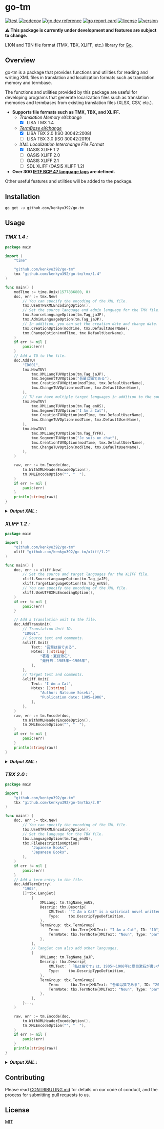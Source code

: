 # go-tm

[![test](https://github.com/kenkyu392/go-tm/workflows/test/badge.svg)](https://github.com/kenkyu392/go-tm)
[![codecov](https://codecov.io/gh/kenkyu392/go-tm/branch/master/graph/badge.svg)](https://codecov.io/gh/kenkyu392/go-tm)
[![go.dev reference](https://img.shields.io/badge/go.dev-reference-00ADD8?logo=go)](https://pkg.go.dev/github.com/kenkyu392/go-tm)
[![go report card](https://goreportcard.com/badge/github.com/kenkyu392/go-tm)](https://goreportcard.com/report/github.com/kenkyu392/go-tm)
[![license](https://img.shields.io/github/license/kenkyu392/go-tm.svg)](LICENSE)
[![version](https://img.shields.io/badge/version-0.3.X-00A29C.svg)](README.md)

**:warning: This package is currently under development and features are subject to change.**

L10N and T9N file format (TMX, TBX, XLIFF, etc.) library for [Go](https://golang.org/).

## Overview

go-tm is a package that provides functions and utilities for reading and writing XML files in translation and localization formats such as translation memory and termbase.

The functions and utilities provided by this package are useful for developing programs that generate localization files such as translation memories and termbases from existing translation files (XLSX, CSV, etc.).

- **Supports file formats such as TMX, TBX, and XLIFF.**
  - _Translation Memory eXchange_
    - [x] LISA TMX 1.4
  - _[TermBase eXchange](https://www.tbxinfo.net/)_
    - [x] LISA TBX 2.0 (ISO 30042:2008)
    - [ ] LISA TBX 3.0 (ISO 30042:2019)
  - _XML Localization Interchange File Format_
    - [x] OASIS XLIFF 1.2
    - [ ] OASIS XLIFF 2.0
    - [ ] OASIS XLIFF 2.1
    - [ ] SDL XLIFF (OASIS XLIFF 1.2)
- **Over 300 [IETF BCP 47 language tags](docs/ietf-bcp-47-language-tags.md) are defined.**

Other useful features and utilities will be added to the package.

## Installation

```
go get -u github.com/kenkyu392/go-tm
```

## Usage

### _TMX 1.4 :_

```go
package main

import (
	"time"

	"github.com/kenkyu392/go-tm"
	tmx "github.com/kenkyu392/go-tm/tmx/1.4"
)

func main() {
	modTime := time.Unix(1577836800, 0)
	doc, err := tmx.New(
		// You can specify the encoding of the XML file.
		tmx.UseUTF8XMLEncodingOption(),
		// Set the source language and admin language for the TMX file.
		tmx.SourceLanguageOption(tm.Tag_jaJP),
		tmx.AdminLanguageOption(tm.Tag_jaJP),
		// In addition, you can set the creation date and change date.
		tmx.CreationOption(modTime, tmx.DefaultUserName),
		tmx.ChangeOption(modTime, tmx.DefaultUserName),
	)
	if err != nil {
		panic(err)
	}
	// Add a TU to the file.
	doc.AddTU(
		"ID001",
		tmx.NewTUV(
			tmx.XMLLangTUVOption(tm.Tag_jaJP),
			tmx.SegmentTUVOption("吾輩は猫である"),
			tmx.CreationTUVOption(modTime, tmx.DefaultUserName),
			tmx.ChangeTUVOption(modTime, tmx.DefaultUserName),
		),
		// TU can have multiple target languages in addition to the source language.
		tmx.NewTUV(
			tmx.XMLLangTUVOption(tm.Tag_enUS),
			tmx.SegmentTUVOption("I Am a Cat"),
			tmx.CreationTUVOption(modTime, tmx.DefaultUserName),
			tmx.ChangeTUVOption(modTime, tmx.DefaultUserName),
		),
		tmx.NewTUV(
			tmx.XMLLangTUVOption(tm.Tag_frFR),
			tmx.SegmentTUVOption("Je suis un chat"),
			tmx.CreationTUVOption(modTime, tmx.DefaultUserName),
			tmx.ChangeTUVOption(modTime, tmx.DefaultUserName),
		),
	)

	raw, err := tm.Encode(doc,
		tm.WithXMLHeaderEncodeOption(),
		tm.XMLEncodeOption("", "  "),
	)
	if err != nil {
		panic(err)
	}
	println(string(raw))
}
```

<details>
<summary><b><i>Output XML :</i></b></summary>

```xml
<?xml version="1.0" encoding="UTF-8" standalone="yes"?>
<tmx xmlns="http://www.lisa.org/tmx14" version="1.4">
  <header creationtool="go-tm" creationtoolversion="0.2.0" datatype="plaintext" segtype="sentence" o-tmf="GoTM TMX" srclang="ja-JP" adminlang="ja-JP" creationdate="20200101T000000Z" creationid="anonymous" changedate="20200101T000000Z" changeid="anonymous"></header>
  <body>
    <tu id="ID001">
      <tuv xml:lang="ja-JP" creationdate="20200101T000000Z" creationid="anonymous" changedate="20200101T000000Z" changeid="anonymous">
        <seg>吾輩は猫である</seg>
      </tuv>
      <tuv xml:lang="en-US" creationdate="20200101T000000Z" creationid="anonymous" changedate="20200101T000000Z" changeid="anonymous">
        <seg>I Am a Cat</seg>
      </tuv>
      <tuv xml:lang="fr-FR" creationdate="20200101T000000Z" creationid="anonymous" changedate="20200101T000000Z" changeid="anonymous">
        <seg>Je suis un chat</seg>
      </tuv>
    </tu>
  </body>
</tmx>
```

</details>

### _XLIFF 1.2 :_

```go
package main

import (
	"github.com/kenkyu392/go-tm"
	xliff "github.com/kenkyu392/go-tm/xliff/1.2"
)

func main() {
	doc, err := xliff.New(
		// Set the source and target languages for the XLIFF file.
		xliff.SourceLanguageOption(tm.Tag_jaJP),
		xliff.TargetLanguageOption(tm.Tag_enUS),
		// You can specify the encoding of the XML file.
		xliff.UseUTF8XMLEncodingOption(),
	)
	if err != nil {
		panic(err)
	}

	// Add a translation unit to the file.
	doc.AddTransUnit(
		// Translation Unit ID.
		"ID001",
		// Source text and comments.
		&xliff.Unit{
			Text: "吾輩は猫である",
			Notes: []string{
				"著者：夏目漱石",
				"発行日：1905年～1906年",
			},
		},
		// Target text and comments.
		&xliff.Unit{
			Text: "I Am a Cat",
			Notes: []string{
				"Author‎: ‎Natsume Sōseki",
				"Publication date: 1905–1906",
			},
		},
	)
	raw, err := tm.Encode(doc,
		tm.WithXMLHeaderEncodeOption(),
		tm.XMLEncodeOption("", "  "),
	)
	if err != nil {
		panic(err)
	}
	println(string(raw))
}
```

<details>
<summary><b><i>Output XML :</i></b></summary>

```xml
<?xml version="1.0" encoding="UTF-8" standalone="yes"?>
<xliff xmlns="urn:oasis:names:tc:xliff:document:1.2" xml:space="preserve" version="1.2">
  <file date="2020-01-01T00:00:00Z" original="original.xlf" datatype="plaintext" source-language="ja-JP" target-language="en-US">
    <header>
      <tool tool-id="go-tm" tool-name="GoTM XLIFF" tool-version="0.2.0"></tool>
    </header>
    <body>
      <trans-unit xml:space="preserve" id="ID001">
        <source xml:lang="ja-JP">吾輩は猫である</source>
        <target xml:lang="en-US">I Am a Cat</target>
        <note xml:lang="ja-JP">著者：夏目漱石</note>
        <note xml:lang="ja-JP">発行日：1905年～1906年</note>
        <note xml:lang="en-US">Author‎: ‎Natsume Sōseki</note>
        <note xml:lang="en-US">Publication date: 1905–1906</note>
      </trans-unit>
    </body>
  </file>
</xliff>
```

</details>

### _TBX 2.0 :_

```go
package main

import (
	"github.com/kenkyu392/go-tm"
	tbx "github.com/kenkyu392/go-tm/tbx/2.0"
)

func main() {
	doc, err := tbx.New(
		// You can specify the encoding of the XML file.
		tbx.UseUTF8XMLEncodingOption(),
		// Set the language for the TBX file.
		tbx.LanguageOption(tm.Tag_enUS),
		tbx.FileDescriptionOption(
			"Japanese Books",
			"Japanese Books",
		),
	)
	if err != nil {
		panic(err)
	}
	// Add a term entry to the file.
	doc.AddTermEntry(
		"1905",
		[]*tbx.LangSet{
			{
				XMLLang: tm.TagName_enUS,
				Descrip: tbx.Descrip{
					XMLText: `"I Am a Cat" is a satirical novel written in 1905–1906 by Natsume Sōseki about Japanese society during the Meiji period (1868–1912).`,
					Type:    tbx.DescripTypeDefinition,
				},
				TermGroup: tbx.TermGroup{
					Term:     tbx.Term{XMLText: "I Am a Cat", ID: "10"},
					TermNote: tbx.TermNote{XMLText: "Noun", Type: "partOfSpeech"},
				},
			},
			// langSet can also add other languages.
			{
				XMLLang: tm.TagName_jaJP,
				Descrip: tbx.Descrip{
					XMLText: `「私は猫です」は、1905〜1906年に夏目漱石が書いた明治時代（1868〜1912）の日本社会についての風刺小説です。`,
					Type:    tbx.DescripTypeDefinition,
				},
				TermGroup: tbx.TermGroup{
					Term:     tbx.Term{XMLText: "吾輩は猫である", ID: "20"},
					TermNote: tbx.TermNote{XMLText: "Noun", Type: "partOfSpeech"},
				},
			},
		}...,
	)

	raw, err := tm.Encode(doc,
		tm.WithXMLHeaderEncodeOption(),
		tm.XMLEncodeOption("", "  "),
	)
	if err != nil {
		panic(err)
	}
	println(string(raw))
}
```

<details>
<summary><b><i>Output XML :</i></b></summary>

```xml
<?xml version="1.0" encoding="UTF-8" standalone="yes"?>
<martif xml:lang="en-US" type="TBX">
  <martifHeader>
    <fileDesc>
      <titleStmt>
        <title>Japanese Books</title>
      </titleStmt>
      <sourceDesc>
        <p>Japanese Books</p>
      </sourceDesc>
    </fileDesc>
  </martifHeader>
  <text>
    <body>
      <termEntry id="1905">
        <langSet xml:lang="en-US">
          <descripGrp>
            <descrip type="definition">"I Am a Cat" is a satirical novel written in 1905–1906 by Natsume Sōseki about Japanese society during the Meiji period (1868–1912).</descrip>
          </descripGrp>
          <ntig>
            <termGrp>
              <term id="10">I Am a Cat</term>
              <termNote type="partOfSpeech">Noun</termNote>
            </termGrp>
          </ntig>
        </langSet>
        <langSet xml:lang="ja-JP">
          <descripGrp>
            <descrip type="definition">「私は猫です」は、1905〜1906年に夏目漱石が書いた明治時代（1868〜1912）の日本社会についての風刺小説です。</descrip>
          </descripGrp>
          <ntig>
            <termGrp>
              <term id="20">吾輩は猫である</term>
              <termNote type="partOfSpeech">Noun</termNote>
            </termGrp>
          </ntig>
        </langSet>
      </termEntry>
    </body>
  </text>
</martif>
```

</details>

## Contributing

Please read [CONTRIBUTING.md](CONTRIBUTING.md) for details on our code of conduct, and the process for submitting pull requests to us.

## License

[MIT](LICENSE)
